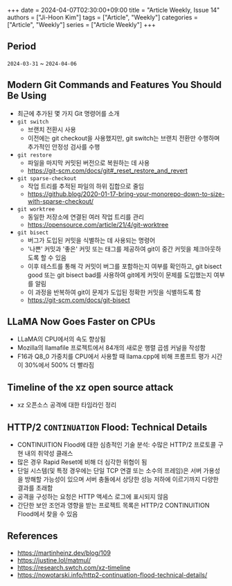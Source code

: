 +++ 
date = 2024-04-07T02:30:00+09:00
title = "Article Weekly, Issue 14"
authors = ["Ji-Hoon Kim"]
tags = ["Article", "Weekly"]
categories = ["Article", "Weekly"]
series = ["Article Weekly"]
+++

## Period

`2024-03-31` ~ `2024-04-06`

## **Modern Git Commands and Features You Should Be Using**

- 최근에 추가된 몇 가지 Git 명령어를 소개
- `git switch`
  - 브랜치 전환시 사용
  - 이전에는 git checkout을 사용했지만, git switch는 브랜치 전환만 수행하며 추가적인 안정성 검사를 수행
- `git restore`
  - 파일을 마지막 커밋된 버전으로 복원하는 데 사용
  - https://git-scm.com/docs/git#_reset_restore_and_revert
- `git sparse-checkout`
  - 작업 트리를 추적된 파일의 하위 집합으로 줄임
  - https://github.blog/2020-01-17-bring-your-monorepo-down-to-size-with-sparse-checkout/
- `git worktree`
  - 동일한 저장소에 연결된 여러 작업 트리를 관리
  - https://opensource.com/article/21/4/git-worktree
- `git bisect`
  - 버그가 도입된 커밋을 식별하는 데 사용되는 명령어
  - '나쁜' 커밋과 '좋은' 커밋 또는 태그를 제공하여 git이 중간 커밋을 체크아웃하도록 할 수 있음
  - 이후 테스트를 통해 각 커밋이 버그를 포함하는지 여부를 확인하고, git bisect good 또는 git bisect bad를 사용하여 git에게 커밋이 문제를 도입했는지 여부를 알림
  - 이 과정을 반복하여 git이 문제가 도입된 정확한 커밋을 식별하도록 함
  - https://git-scm.com/docs/git-bisect

## **LLaMA Now Goes Faster on CPUs**

- LLaMA의 CPU에서의 속도 향상됨
- Mozilla의 llamafile 프로젝트에서 84개의 새로운 행렬 곱셈 커널을 작성함
- F16과 Q8_0 가중치를 CPU에서 사용할 때 llama.cpp에 비해 프롬프트 평가 시간이 30%에서 500% 더 빨라짐

## **Timeline of the xz open source attack**

- xz 오픈소스 공격에 대한 타임라인 정리

## **HTTP/2 `CONTINUATION` Flood: Technical Details**

- CONTINUITION Flood에 대한 심층적인 기술 분석: 수많은 HTTP/2 프로토콜 구현 내의 취약성 클래스
- 많은 경우 Rapid Reset에 비해 더 심각한 위협이 됨
- 단일 시스템(및 특정 경우에는 단일 TCP 연결 또는 소수의 프레임)은 서버 가용성을 방해할 가능성이 있으며 서버 충돌에서 상당한 성능 저하에 이르기까지 다양한 결과를 초래함
- 공격을 구성하는 요청은 HTTP 액세스 로그에 표시되지 않음
- 간단한 보안 조언과 영향을 받는 프로젝트 목록은 HTTP/2 CONTINUITION Flood에서 찾을 수 있음

## References

- https://martinheinz.dev/blog/109
- https://justine.lol/matmul/
- https://research.swtch.com/xz-timeline
- https://nowotarski.info/http2-continuation-flood-technical-details/
